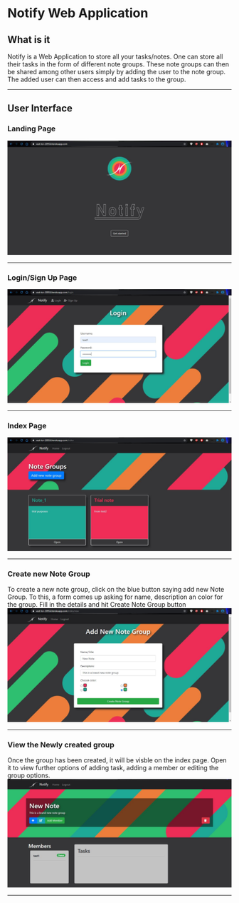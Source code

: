 # Notify Web Application

## What is it

Notify is a Web Application to store all your tasks/notes. One can store all their tasks in the form of different note groups. These note groups can then be shared among other users simply by adding the user to the note group. The added user can then access and add tasks to the group.

---

## User Interface

### Landing Page

<img src="images/Splash screen.JPG">

---

### Login/Sign Up Page

<img src="images/Login Screen.JPG">

---

### Index Page

<img src="images/Index page.JPG">

---

### Create new Note Group

To create a new note group, click on the blue button saying add new Note Group. To this, a form comes up asking for name, description an color for the group. Fill in the details and hit Create Note Group button
<img src="images/New note group.JPG">

---

### View the Newly created group

Once the group has been created, it will be visble on the index page. Open it to view further options of adding task, adding a member or editing the group options.
<img src="images/Show note.JPG">

---
